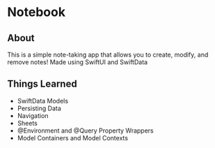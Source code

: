 # Notebook
## About
This is a simple note-taking app that allows you to create, modify, and remove notes! Made using SwiftUI and SwiftData

## Things Learned
- SwiftData Models
- Persisting Data
- Navigation
- Sheets
- @Environment and @Query Property Wrappers
- Model Containers and Model Contexts
